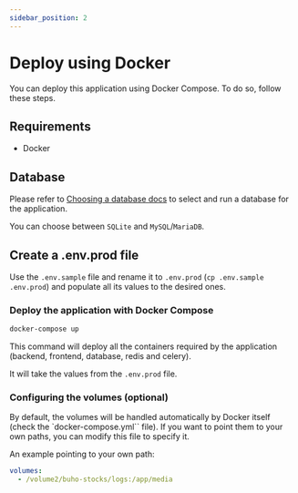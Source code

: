 ```yaml
---
sidebar_position: 2
---
```

# Deploy using Docker

You can deploy this application using Docker Compose. To do so, follow these steps.

## Requirements

- Docker

## Database

Please refer to [Choosing a database docs](/docs/development/database-selection) to select and run a database for the application.

You can choose between `SQLite` and `MySQL`/`MariaDB`.

## Create a .env.prod file

Use the `.env.sample` file and rename it to `.env.prod` (`cp .env.sample .env.prod`) and populate all its values to the desired ones.

### Deploy the application with Docker Compose

```bash
docker-compose up
```

This command will deploy all the containers required by the application (backend, frontend, database, redis and celery).

It will take the values from the `.env.prod` file.

### Configuring the volumes (optional)

By default, the volumes will be handled automatically by Docker itself (check the `docker-compose.yml`` file). If you want to point them to your own paths, you can modify this file to specify it.

An example pointing to your own path:

```yaml
volumes:
  - /volume2/buho-stocks/logs:/app/media
```

